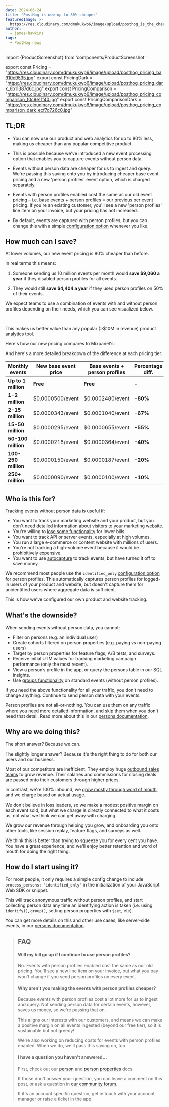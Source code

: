 ```yaml
---
date: 2024-06-24
title: 'PostHog is now up to 80% cheaper'
featuredImage: >-
  https://res.cloudinary.com/dmukukwp6/image/upload/posthog_is_the_cheapest_e77c4ea4a5.jpg
author:
  - james-hawkins
tags:
  - PostHog news
---
```

import {ProductScreenshot} from 'components/ProductScreenshot'

export const Pricing = "https://res.cloudinary.com/dmukukwp6/image/upload/posthog_pricing_ba910c9535.jpg"
export const PricingDark = "https://res.cloudinary.com/dmukukwp6/image/upload/posthog_pricing_dark_6b11387d6c.jpg"
export const PricingComparison = "https://res.cloudinary.com/dmukukwp6/image/upload/posthog_pricing_comparison_f0c9e11f40.jpg"
export const PricingComparisonDark = "https://res.cloudinary.com/dmukukwp6/image/upload/posthog_pricing_comparison_dark_ecf7d726c0.jpg"

## TL;DR

* You can now use our product and web analytics for up to 80% less, making us cheaper than any popular competitive product.

* This is possible because we've introduced a new event processing option that enables you to capture events without person data. 

* Events without person data are cheaper for us to ingest and query. We're passing this saving onto you by introducing cheaper base event pricing and a new 'person profiles' event option, which is charged separately.

* Events with person profiles enabled cost the same as our old event pricing – i.e. base events + person profiles = our previous per event pricing. If you're an existing customer, you'll see a new 'person profiles' line item on your invoice, but your pricing has not increased.

* By default, events are captured with person profiles, but you can change this with a simple [configuration option](#how-do-i-start-using-it) whenever you like.

## How much can I save?

At lower volumes, our new event pricing is 80% cheaper than before. 

In real terms this means:

1. Someone sending us 10 million events per month would **save $9,060 a year** if they disabled person profiles for all events.

2. They would still **save $4,404 a year** if they used person profiles on 50% of their events.  

We expect teams to use a combination of events with and without person profiles depending on their needs, which you can see visualized below.

<br />

<ProductScreenshot
  imageLight={Pricing} 
  imageDark={PricingDark} 
  alt="New PostHog pricing" 
  classes="rounded"
/>

This makes us better value than any popular (>$10M in revenue) product analytics tool.

Here's how our new pricing compares to Mixpanel's:

<ProductScreenshot
  imageLight={PricingComparison} 
  imageDark={PricingComparisonDark} 
  alt="New PostHog pricing compared to Mixpanel" 
  classes="rounded"
/>

And here's a more detailed breakdown of the difference at each pricing tier:

| **Monthly events** | **New base event price** | **Base events + person profiles** | **Percentage diff.** |
|--------------------|--------------------------|-----------------------------------|----------------|
| <strong class="text-15px">Up to 1 million</strong>       | <strong class="text-green">Free</strong>                     | <strong class="text-green">Free</strong>                              | -              |
| <strong class="text-15px">1-2 million</strong>           | <span class="text-[15px] font-semibold">$0.0000500</span><span class="text-sm opacity-70">/event</span>       | <span class="text-[15px] font-semibold">$0.0002480</span><span class="text-sm opacity-70">/event</span>                | <strong class="text-green">-80%</strong>           |
| <strong class="text-15px">2-15 million</strong>          | <span class="text-[15px] font-semibold">$0.0000343</span><span class="text-sm opacity-70">/event</span>       | <span class="text-[15px] font-semibold">$0.0001040</span><span class="text-sm opacity-70">/event</span>                | <strong class="text-green">-67%</strong>           |
| <strong class="text-15px">15-50 million</strong>         | <span class="text-[15px] font-semibold">$0.0000295</span><span class="text-sm opacity-70">/event</span>       | <span class="text-[15px] font-semibold">$0.0000655</span><span class="text-sm opacity-70">/event</span>                | <strong class="text-green">-55%</strong>           |
| <strong class="text-15px">50-100 million</strong>        | <span class="text-[15px] font-semibold">$0.0000218</span><span class="text-sm opacity-70">/event</span>       | <span class="text-[15px] font-semibold">$0.0000364</span><span class="text-sm opacity-70">/event</span>                | <strong class="text-green">-40%</strong>           |
| <strong class="text-15px">100-250 million</strong>       | <span class="text-[15px] font-semibold">$0.0000150</span><span class="text-sm opacity-70">/event</span>      | <span class="text-[15px] font-semibold">$0.0000187</span><span class="text-sm opacity-70">/event</span>               | <strong class="text-green">-20%</strong>           |
| <strong class="text-15px">250+ million</strong>              | <span class="text-[15px] font-semibold">$0.0000090</span><span class="text-sm opacity-70">/event</span>       | <span class="text-[15px] font-semibold">$0.0000100</span><span class="text-sm opacity-70">/event</span>                | <strong class="text-green">-10%</strong>           |

## Who is this for?

Tracking events without person data is useful if:

- You want to track your marketing website and your product, but you don't need detailed information about visitors to your marketing website.
- You're willing to [lose some functionality](#whats-the-downside) for lower bills.
- You want to track API or server events, especially at high volumes. 
- You run a large e-commerce or content website with millions of users.
- You're not tracking a high-volume event because it would be prohibitively expensive.
- You want to use [autocapture](/docs/product-analytics/autocapture) to track events, but have turned it off to save money.

We recommend most people use the `identified_only` [configuration option](#how-do-i-start-using-it) for person profiles. This automatically captures person profiles for logged-in users of your product and website, but doesn't capture them for unidentified users where aggregate data is sufficient. 

This is how we've configured our own product and website tracking.

## What's the downside?

When sending events without person data, you cannot:

- Filter on persons (e.g. an individual user)
- Create cohorts filtered on person properties (e.g. paying vs non-paying users)
- Target by person properties for feature flags, A/B tests, and surveys.
- Receive initial UTM values for tracking marketing campaign performance (only the most recent).
- View a person’s profile in the app, or query the persons table in our SQL insights.
- Use [groups functionality](/docs/product-analytics/group-analytics) on standard events (without person profiles).

If you need the above functionality for all your traffic, you don't need to change anything. Continue to send person data with your events.

Person profiles are not all-or-nothing. You can use them on any traffic where you need more detailed information, and skip them when you don't need that detail. Read more about this in our [persons documentation](/docs/data/persons).

## Why are we doing this?

The short answer? Because we can.

The slightly longer answer? Because it's the right thing to do for both our users and our business.

Most of our competitors are inefficient. They employ huge [outbound sales teams](/founders/negotiate-software-better) to grow revenue. Their salaries and commissions for closing deals are passed onto their customers through higher prices.

In contrast, we're 100% inbound, we [grow mostly through word of mouth](/handbook/how-we-get-users), and we charge based on actual usage. 

We don't believe in loss leaders, so we make a modest positive margin on each event sold, but what we charge is directly connected to what it costs us, not what we think we can get away with charging.

We grow our revenue through helping you grow, and onboarding you onto other tools, like session replay, feature flags, and surveys as well.

We think this is better than trying to squeeze you for every cent you have. You have a great experience, and we'll enjoy better retention and word of mouth for doing the right thing.

## How do I start using it?

For most people, it only requires a simple config change to include `process_persons: "identified_only"` in the initialization of your JavaScript Web SDK or snippet.

This will track anonymous traffic without person profiles, and start collecting person data any time an identifying action is taken (i.e. using `identify()`, `group()`, setting person properties with `$set`, etc).

You can get more details on this and other use cases, like server-side events, in our [persons documentation](/docs/data/persons).

> ## FAQ
>
> #### Will my bill go up if I continue to use person profiles?
>
> No. Events with person profiles enabled cost the same as our old pricing. You'll see a new line item on your invoice, but what you pay won't change if you send person profiles on every event. 
>
> #### Why aren't you making the events with person profiles cheaper?
>
> Because events with person profiles cost a lot more for us to ingest and query. Not sending person data for certain events, however, saves us money, so we're passing that on.
>
> This aligns our interests with our customers, and means we can make a positive margin on all events ingested (beyond our free tier), so it is sustainable but not greedy!
>
> We're also working on reducing costs for events with person profiles enabled. When we do, we'll pass this saving on, too.
>
> #### I have a question you haven't answered...
>
> First, check out our [person](/docs/data/persons) and [person properties](/docs/product-analytics/person-properties) docs. 
>
> If those don't answer your question, you can leave a comment on this post, or ask a question in [our community forum](/questions).
>
> If it's an account specific question, get in touch with your account manager or raise a ticket in the app.